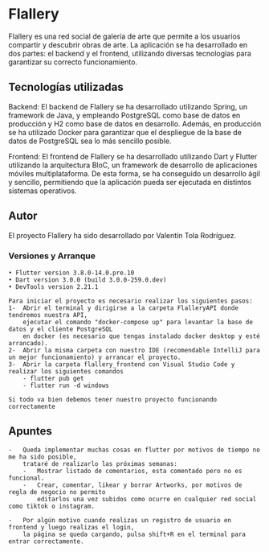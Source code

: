 # Flallery

Flallery es una red social de galería de arte que permite a los usuarios compartir y descubrir obras de arte. La aplicación se ha desarrollado en dos partes: el backend y el frontend, utilizando diversas tecnologías para garantizar su correcto funcionamiento.

## Tecnologías utilizadas
Backend: El backend de Flallery se ha desarrollado utilizando Spring, un framework de Java, y empleando PostgreSQL como base de datos en producción y H2 como base de datos en desarrollo. Además, en producción se ha utilizado Docker para garantizar que el despliegue de la base de datos de PostgreSQL sea lo más sencillo posible.

Frontend: El frontend de Flallery se ha desarrollado utilizando Dart y Flutter utilizando la arquitectura BloC, un framework de desarrollo de aplicaciones móviles multiplataforma. De esta forma, se ha conseguido un desarrollo ágil y sencillo, permitiendo que la aplicación pueda ser ejecutada en distintos sistemas operativos.


## Autor

El proyecto Flallery ha sido desarrollado por Valentín Tola Rodríguez.


### Versiones y Arranque

    • Flutter version 3.8.0-14.0.pre.10 
    • Dart version 3.0.0 (build 3.0.0-259.0.dev)
    • DevTools version 2.21.1

    Para iniciar el proyecto es necesario realizar los siguientes pasos:
    1-  Abrir el terminal y dirigirse a la carpeta FlalleryAPI donde tendremos nuestra API,
        ejecutar el comando "docker-compose up" para levantar la base de datos y el cliente PostgreSQL 
        en docker (es necesario que tengas instalado docker desktop y esté arrancado).
    2-  Abrir la misma carpeta con nuestro IDE (recomendable IntelliJ para un mejor funcionamiento) y arrancar el proyecto.
    3-  Abrir la carpeta flallery_frontend con Visual Studio Code y realizar los siguientes comandos
        - flutter pub get
        - flutter run -d windows
    
    Si todo va bien debemos tener nuestro proyecto funcionando correctamente


## Apuntes

    -   Queda implementar muchas cosas en flutter por motivos de tiempo no me ha sido posible, 
        trataré de realizarlo las próximas semanas:
        -   Mostrar listado de comentarios, esta comentado pero no es funcional.
        -   Crear, comentar, likear y borrar Artworks, por motivos de regla de negocio no permito
            editarlos una vez subidos como ocurre en cualquier red social como tiktok o instagram.

    -   Por algún motivo cuando realizas un registro de usuario en frontend y luego realizas el login, 
        la página se queda cargando, pulsa shift+R en el terminal para entrar correctamente.